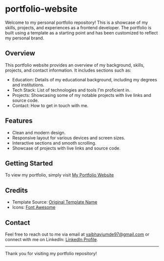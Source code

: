 # portfolio-website


Welcome to my personal portfolio repository! This is a showcase of my skills, projects, and experiences as a frontend developer. The portfolio is built using a template as a starting point and has been customized to reflect my personal brand.

## Overview

This portfolio website provides an overview of my background, skills, projects, and contact information. It includes sections such as:

- Education: Details of my educational background, including my degrees and institutions.
- Tech Stack: List of technologies and tools I'm proficient in.
- Projects: Showcasing some of my notable projects with live links and source code.
- Contact: How to get in touch with me.


## Features

- Clean and modern design.
- Responsive layout for various devices and screen sizes.
- Interactive sections and smooth scrolling.
- Showcase of projects with live links and source code.


## Getting Started

To view my portfolio, simply visit [My Portfolio Website](https://vaibhav209.github.io/portfolio-website/)


## Credits

- Template Source: [Original Template Name](https://www.free-css.com/)
- Icons: [Font Awesome](https://fontawesome.com/)

## Contact

Feel free to reach out to me via email at vaibhavjumde97@gmail.com or connect with me on LinkedIn: [LinkedIn Profile](https://www.linkedin.com/in/vaibhav-jumde-51004b170/).

---

Thank you for visiting my portfolio repository!
